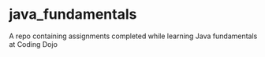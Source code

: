 # java_fundamentals
A repo containing assignments completed while learning Java fundamentals at Coding Dojo
